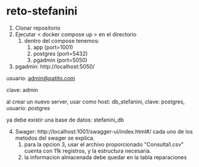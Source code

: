 # reto-stefanini

1. Clonar repositorio
2. Ejecutar < docker compose up > en el directorio
   1. dentro del compose tenemos:
      1. app (port=1001)
      2. postgres (port=5432)
      3. pgadmin (port=5050)
3. pgadmin: http://localhost:5050/

usuario: admin@patito.com

clave: admin

al crear un nuevo server, usar como host: db_stefanini, clave: postgres, usuario: postgres

ya debe existir una base de datos: stefanini_db

4. Swager:
   http://localhost:1001/swagger-ui/index.html#/
cada uno de los metodos del swager se explica.
   1. para la opcion 3, usar el archivo proporcionado "Consulta1.csv" cuenta con 11k registros, y la estructura necesaria.
   2. la informacion almacenada debe quedar en la tabla reparaciones
